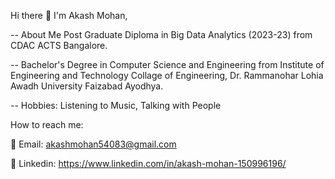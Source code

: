 Hi there 👋
I'm Akash Mohan,

-- About Me Post Graduate Diploma in Big Data Analytics (2023-23) from CDAC ACTS Bangalore.

-- Bachelor's Degree in Computer Science and Engineering from Institute of Engineering and Technology Collage of Engineering, Dr. Rammanohar Lohia Awadh University Faizabad Ayodhya.

-- Hobbies: Listening to Music, Talking with People

How to reach me:

📍 Email: akashmohan54083@gmail.com

📍 Linkedin: https://www.linkedin.com/in/akash-mohan-150996196/
